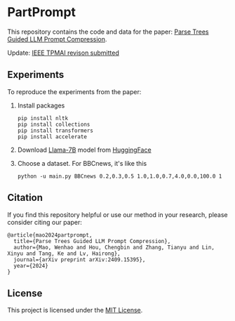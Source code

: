 # PartPrompt

This repository contains the code and data for the paper: [Parse Trees Guided LLM Prompt Compression](https://arxiv.org/abs/2409.15395).

Update: [IEEE TPMAI revison submitted](https://arxiv.org/pdf/2409.15395v2)

## Experiments

To reproduce the experiments from the paper:

1. Install packages

   ```
   pip install nltk
   pip install collections
   pip install transformers
   pip install accelerate
   ```

2. Download [Llama-7B](https://huggingface.co/meta-llama/Llama-2-7b)  model from [HuggingFace](https://huggingface.co/)

3. Choose a dataset. For BBCnews, it's like this

   ```
   python -u main.py BBCnews 0.2,0.3,0.5 1.0,1.0,0.7,4.0,0.0,100.0 1
   ```

## Citation

If you find this repository helpful or use our method in your research, please consider citing our paper:

```
@article{mao2024partprompt,
  title={Parse Trees Guided LLM Prompt Compression},
  author={Mao, Wenhao and Hou, Chengbin and Zhang, Tianyu and Lin, Xinyu and Tang, Ke and Lv, Hairong},
  journal={arXiv preprint arXiv:2409.15395},
  year={2024}
}
```

## License

This project is licensed under the [MIT License](LICENSE).
